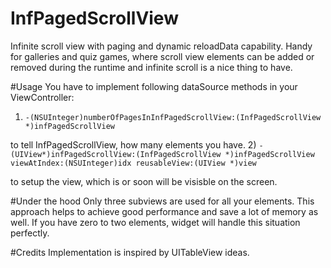 # InfPagedScrollView
Infinite scroll view with paging and dynamic reloadData capability. 
Handy for galleries and quiz games, where scroll view elements can be added or removed during the runtime and infinite scroll is a nice thing to have.

#Usage
You have to implement following dataSource methods in your ViewController:

1) `-(NSUInteger)numberOfPagesInInfPagedScrollView:(InfPagedScrollView *)infPagedScrollView`

to tell InfPagedScrollView, how many elements you have.
2) `- (UIView*)infPagedScrollView:(InfPagedScrollView *)infPagedScrollView viewAtIndex:(NSUInteger)idx reusableView:(UIView *)view`

to setup the view, which is or soon will be visisble on the screen.

#Under the hood
Only three subviews are used for all your elements. This approach helps to achieve good performance and save a lot of memory as well.
If you have zero to two elements, widget will handle this situation perfectly.

#Credits
Implementation is inspired by UITableView ideas.
